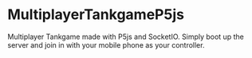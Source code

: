 # MultiplayerTankgameP5js
Multiplayer Tankgame made with P5js and SocketIO. Simply boot up the server and join in with your mobile phone as your controller.
